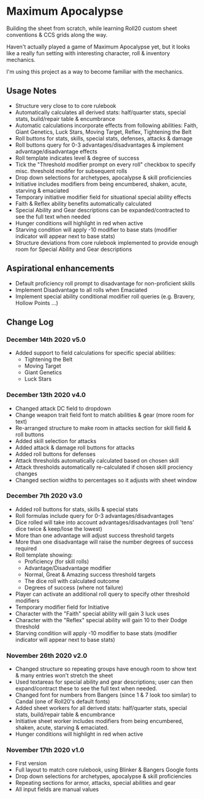 # Maximum Apocalypse

Building the sheet from scratch, while learning Roll20 custom sheet conventions & CCS grids along the way.

Haven't actually played a game of Maximum Apocalypse yet, but it looks like a really fun setting with interesting character, roll & inventory mechanics.

I'm using this project as a way to become familiar with the mechanics.

## Usage Notes

- Structure very close to to core rulebook
- Automatically calculates all derived stats: half/quarter stats, special stats, build/repair table & encumbrance
- Automatic calculations incorporate effects from following abilities: Faith, Giant Genetics, Luck Stars, Moving Target, Reflex, Tightening the Belt
- Roll buttons for stats, skills, special stats, defenses, attacks & damage
- Roll buttons query for 0-3 advantages/disadvantages & implement advantage/disadvantage effects
- Roll template indicates level & degree of success
- Tick the "Threshold modifier prompt on every roll" checkbox to specify misc. threshold modifer for subsequent rolls
- Drop down selections for archetypes, apocalypse & skill proficiencies
- Initiative includes modifiers from being encumbered, shaken, acute, starving & emaciated
- Temporary initiative modifier field for situational special ability effects 
- Faith & Reflex ability benefits automatically calculated
- Special Ability and Gear descriptions can be expanded/contracted to see the full text when needed
- Hunger conditions will highlight in red when active
- Starving condition will apply -10 modifier to base stats (modifier indicator will appear next to base stats)
- Structure deviations from core rulebook implemented to provide enough room for Special Ability and Gear descriptions

## Aspirational enhancements
- Default proficiency roll prompt to disadvantage for non-proficient skills
- Implement Disadvantage to all rolls when Emaciated
- Implement special ability conditional modifier roll queries (e.g. Bravery, Hollow Points ...)

## Change Log

### December 14th 2020 v5.0
- Added support to field calculations for specific special abilities:
  - Tightening the Belt
  - Moving Target
  - Giant Genetics
  - Luck Stars

### December 13th 2020 v4.0

- Changed attack DC field to dropdown
- Change weapon trait field font to match abilities & gear (more room for text)
- Re-arranged structure to make room in attacks section for skill field & roll buttons
- Added skill selection for attacks
- Added attack & damage roll buttons for attacks
- Added roll buttons for defenses
- Attack thresholds automatically calculated based on chosen skill
- Attack thresholds automatically re-calculated if chosen skill prociency changes
- Changed section widths to percentages so it adjusts with sheet window

### December 7th 2020 v3.0

- Added roll buttons for stats, skills & special stats
- Roll formulas include query for 0-3 advantages/disadvantages
- Dice rolled will take into account advantages/disadvantages (roll 'tens' dice twice & keep/lose the lowest)
- More than one advantage will adjust success threshold targets
- More than one disadvantage will raise the number degrees of success required
- Roll template showing:
  - Proficiency (for skill rolls)
  - Advantage/Disadvantage modifier
  - Normal, Great & Amazing success threshold targets
  - The dice roll with calculated outcome
  - Degrees of success (where not failure)
- Player can activate an additional roll query to specify other threshold modifiers
- Temporary modifier field for Initiative
- Character with the "Faith" special ability will gain 3 luck uses
- Character with the "Reflex" special ability will gain 10 to their Dodge threshold
- Starving condition will apply -10 modifier to base stats (modifier indicator will appear next to base stats)

### November 26th 2020 v2.0

- Changed structure so repeating groups have enough room to show text & many entries won't stretch the sheet 
- Used textareas for special ability and gear descriptions; user can then expand/contract these to see the full text when needed.
- Changed font for numbers from Bangers (since 1 & 7 look too similar) to Candal (one of Roll20's default fonts)
- Added sheet workers for all derived stats: half/quarter stats, special stats, build/repair table & encumbrance
- Initiative sheet worker includes modifiers from being encumbered, shaken, acute, starving & emaciated.
- Hunger conditions will highlight in red when active

### November 17th 2020 v1.0

- First version
- Full layout to match core rulebook, using Blinker & Bangers Google fonts
- Drop down selections for archetypes, apocalypse & skill proficiencies
- Repeating sections for armor, attacks, special abilities and gear
- All input fields are manual values
